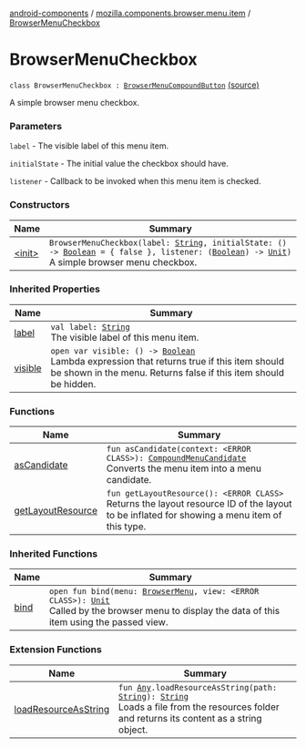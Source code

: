 [android-components](../../index.md) / [mozilla.components.browser.menu.item](../index.md) / [BrowserMenuCheckbox](./index.md)

# BrowserMenuCheckbox

`class BrowserMenuCheckbox : `[`BrowserMenuCompoundButton`](../-browser-menu-compound-button/index.md) [(source)](https://github.com/mozilla-mobile/android-components/blob/master/components/browser/menu/src/main/java/mozilla/components/browser/menu/item/BrowserMenuCheckbox.kt#L18)

A simple browser menu checkbox.

### Parameters

`label` - The visible label of this menu item.

`initialState` - The initial value the checkbox should have.

`listener` - Callback to be invoked when this menu item is checked.

### Constructors

| Name | Summary |
|---|---|
| [&lt;init&gt;](-init-.md) | `BrowserMenuCheckbox(label: `[`String`](https://kotlinlang.org/api/latest/jvm/stdlib/kotlin/-string/index.html)`, initialState: () -> `[`Boolean`](https://kotlinlang.org/api/latest/jvm/stdlib/kotlin/-boolean/index.html)` = { false }, listener: (`[`Boolean`](https://kotlinlang.org/api/latest/jvm/stdlib/kotlin/-boolean/index.html)`) -> `[`Unit`](https://kotlinlang.org/api/latest/jvm/stdlib/kotlin/-unit/index.html)`)`<br>A simple browser menu checkbox. |

### Inherited Properties

| Name | Summary |
|---|---|
| [label](../-browser-menu-compound-button/label.md) | `val label: `[`String`](https://kotlinlang.org/api/latest/jvm/stdlib/kotlin/-string/index.html)<br>The visible label of this menu item. |
| [visible](../-browser-menu-compound-button/visible.md) | `open var visible: () -> `[`Boolean`](https://kotlinlang.org/api/latest/jvm/stdlib/kotlin/-boolean/index.html)<br>Lambda expression that returns true if this item should be shown in the menu. Returns false if this item should be hidden. |

### Functions

| Name | Summary |
|---|---|
| [asCandidate](as-candidate.md) | `fun asCandidate(context: <ERROR CLASS>): `[`CompoundMenuCandidate`](../../mozilla.components.browser.menu2.candidate/-compound-menu-candidate/index.md)<br>Converts the menu item into a menu candidate. |
| [getLayoutResource](get-layout-resource.md) | `fun getLayoutResource(): <ERROR CLASS>`<br>Returns the layout resource ID of the layout to be inflated for showing a menu item of this type. |

### Inherited Functions

| Name | Summary |
|---|---|
| [bind](../-browser-menu-compound-button/bind.md) | `open fun bind(menu: `[`BrowserMenu`](../../mozilla.components.browser.menu/-browser-menu/index.md)`, view: <ERROR CLASS>): `[`Unit`](https://kotlinlang.org/api/latest/jvm/stdlib/kotlin/-unit/index.html)<br>Called by the browser menu to display the data of this item using the passed view. |

### Extension Functions

| Name | Summary |
|---|---|
| [loadResourceAsString](../../mozilla.components.support.test.file/kotlin.-any/load-resource-as-string.md) | `fun `[`Any`](https://kotlinlang.org/api/latest/jvm/stdlib/kotlin/-any/index.html)`.loadResourceAsString(path: `[`String`](https://kotlinlang.org/api/latest/jvm/stdlib/kotlin/-string/index.html)`): `[`String`](https://kotlinlang.org/api/latest/jvm/stdlib/kotlin/-string/index.html)<br>Loads a file from the resources folder and returns its content as a string object. |
